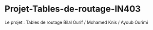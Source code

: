 # Projet-Tables-de-routage-IN403
Le projet : Tables de routage Bilal Ourif / Mohamed Knis / Ayoub Ourimi
